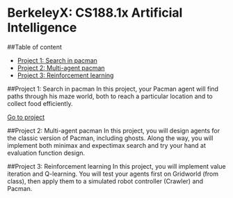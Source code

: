 # BerkeleyX: CS188.1x Artificial Intelligence

##Table of content
* [Project 1: Search in pacman ](#project-1-search-in-pacman)
* [Project 2: Multi-agent pacman ](#project-2-multi-agent-pacman)
* [Project 3: Reinforcement learning ](#project-3-reinforcement-learning)

##Project 1: Search in pacman
In this project, your Pacman agent will find paths through his maze world, both to reach a particular location and to collect food efficiently.

[Go to project](./project1)

##Project 2: Multi-agent pacman
In this project, you will design agents for the classic version of Pacman, including ghosts. Along the way, you will implement both minimax and expectimax search and try your hand at evaluation function design.

##Project 3: Reinforcement learning
In this project, you will implement value iteration and Q-learning. You will test your agents first on Gridworld (from class), then apply them to a simulated robot controller (Crawler) and Pacman.
